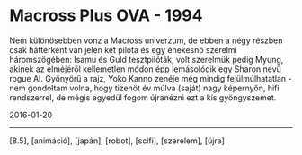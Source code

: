 # Macross Plus OVA - 1994

Nem különösebben vonz a Macross univerzum, de ebben a négy részben csak háttérként van jelen két pilóta és egy énekesnő szerelmi háromszögében: Isamu és Guld tesztpilóták, volt szerelmük pedig Myung, akinek az elméjéről kellemetlen módon épp lemásolódik egy Sharon nevű rogue AI. Gyönyörű a rajz, Yoko Kanno zenéje még mindig felülmúlhatatlan - nem gondoltam volna, hogy tizenöt év múlva (saját) nagy képernyőn, hifi rendszerrel, de mégis egyedül fogom újranézni ezt a kis gyöngyszemet.

2016-01-20 

----

[8.5], [animáció], [japán], [robot], [scifi], [szerelem], [újra]